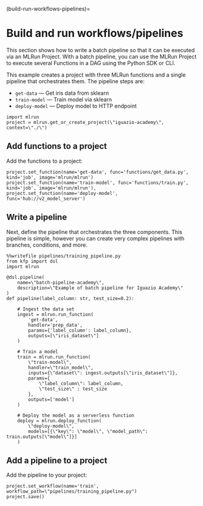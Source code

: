 (build-run-workflows-pipelines)=
# Build and run workflows/pipelines

This section shows how to write a batch pipeline so that it can be executed via an MLRun Project.
With a batch pipeline, you can use the MLRun Project to execute several Functions in a DAG using the Python SDK or CLI.

This example creates a project with three MLRun functions and a single pipeline that orchestrates them. The pipeline steps are:
- `get-data` &mdash; Get iris data from sklearn
- `train-model` &mdash; Train model via sklearn
- `deploy-model` &mdash; Deploy model to HTTP endpoint  

```
import mlrun
project = mlrun.get_or_create_project(\"iguazio-academy\", context=\"./\")
```

## Add functions to a project
   
Add the functions to a project:

```
project.set_function(name='get-data', func='functions/get_data.py', kind='job', image='mlrun/mlrun')
project.set_function(name='train-model', func='functions/train.py', kind='job', image='mlrun/mlrun'),
project.set_function(name='deploy-model', func='hub://v2_model_server')
```

## Write a pipeline

Next, define the pipeline that orchestrates the three components. This pipeline is simple, however you can create very complex pipelines with branches, conditions, and more.

```
%%writefile pipelines/training_pipeline.py
from kfp import dsl
import mlrun

@dsl.pipeline(
    name=\"batch-pipeline-academy\",
    description=\"Example of batch pipeline for Iguazio Academy\"
)
def pipeline(label_column: str, test_size=0.2):
    
    # Ingest the data set
    ingest = mlrun.run_function(
        'get-data',
        handler='prep_data',
        params={'label_column': label_column},
        outputs=[\"iris_dataset\"]
    )
    
    # Train a model   
    train = mlrun.run_function(
        \"train-model\",
        handler=\"train_model\",
        inputs={\"dataset\": ingest.outputs[\"iris_dataset\"]},
        params={
            \"label_column\": label_column,
            \"test_size\" : test_size
        },
        outputs=['model']
    )
    
    # Deploy the model as a serverless function
    deploy = mlrun.deploy_function(
        \"deploy-model\",
        models=[{\"key\": \"model\", \"model_path\": train.outputs[\"model\"]}]
    )
```

## Add a pipeline to a project

Add the pipeline to your project:

```
project.set_workflow(name='train', workflow_path=\"pipelines/training_pipeline.py")
project.save()
``` 